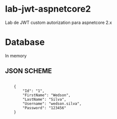 # lab-jwt-aspnetcore2

Lab de JWT custom autorization para aspnetcore 2.x

# Database 

In memory

## JSON SCHEME

````

	{
		"Id": "1",
		"FirstName": "Wedson",
		"LastName": "Silva",
		"Username": "wedson.silva",
		"Password": "123456"
	}

````